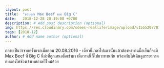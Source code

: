 ```yaml
---
layout: post
title:  "ขอบคุณ Max Beef และ Big C"
date:   2018-12-28 20:19:08 +0700
description: # Add post description (optional)
img: https://res.cloudinary.com/sdees-reallife/image/upload/v1555207707/Screenshot_from_2019-04-14_09-06-54.png # Add image post (optional)
tags: [2018-12]
author: # Add name author (optional)
---
```

กลายเป็นว่าจากครั้งแรกเมื่อตอน 20.08.2016 - เดี๋ยวนี้เวลาไปแถวนั้นแล้วต้องหาทานมื้อเย็นก็จะมี Max Beef ที่ Big C นี่ล่ะที่ถูกเสนอชื่อเข้ามา เมื่อวานนี้ก็ไปแวะทานกัน พร้อมกับได้เดินดูบรรยากาศตบแต่งไฟช่วงเข้าเทศกาลปีใหม่ด้วย
